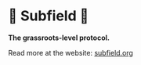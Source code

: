# 🌿 Subfield 🌿

**The grassroots-level protocol.**

Read more at the website: [subfield.org](https://subfield.org)